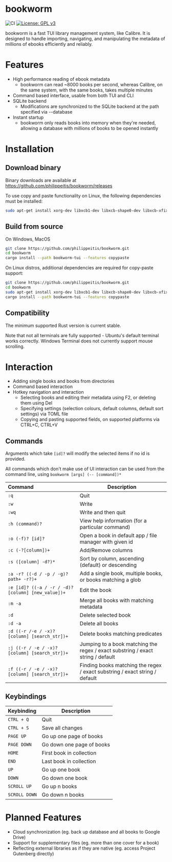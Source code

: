 # bookworm
![CI](https://github.com/philippeitis/bookworm/actions/workflows/rust.yml/badge.svg)
[![License: GPL v3](https://img.shields.io/badge/License-GPLv3-blue.svg)](https://www.gnu.org/licenses/gpl-3.0)

bookworm is a fast TUI library management system, like Calibre. It is designed to handle importing, navigating, and manipulating the metadata of millions of ebooks efficiently and reliably. 

# Features
- High performance reading of ebook metadata
  - bookworm can read ~8000 books per second, whereas Calibre, on the same system, with the same books, takes multiple minutes
- Command based interface, usable from both TUI and CLI
- SQLite backend
  - Modifications are synchronized to the SQLite backend at the path specified via --database
- Instant startup
  - bookworm only reads books into memory when they're needed, allowing a database with millions of books to be opened instantly
# Installation

## Download binary
Binary downloads are available at https://github.com/philippeitis/bookworm/releases

To use copy and paste functionality on Linux, the following dependencies must be installed:
```bash
sudo apt-get install xorg-dev libxcb1-dev libxcb-shape0-dev libxcb-xfixes0-dev
```

## Build from source
On Windows, MacOS
```bash
git clone https://github.com/philippeitis/bookworm.git
cd bookworm
cargo install --path bookworm-tui --features copypaste 
```

On Linux distros, additional dependencies are required for copy-paste support:
```bash
git clone https://github.com/philippeitis/bookworm.git
cd bookworm
sudo apt-get install xorg-dev libxcb1-dev libxcb-shape0-dev libxcb-xfixes0-dev
cargo install --path bookworm-tui --features copypaste
```

## Compatibility
The minimum supported Rust version is current stable.

Note that not all terminals are fully supported -  Ubuntu's default terminal works correctly. Windows Terminal does not currently support mouse scrolling.

# Interaction
- Adding single books and books from directories
- Command based interaction
- Hotkey navigation and interaction
  - Selecting books and editing their metadata using F2, or deleting them using Del
  - Specifying settings (selection colours, default columns, default sort settings) via TOML file
  - Copying and pasting supported fields, on supported platforms via CTRL+C, CTRL+V
## Commands
Arguments which take `[id]?` will modify the selected items if no id is provided.

All commands which don't make use of UI interaction can be used from the command line, using `bookworm [args] (-- [command])*`

| Command                                            | Description                                                                     |
|:---------------------------------------------------|---------------------------------------------------------------------------------|
| `:q`                                               | Quit                                                                            |
| `:w`                                               | Write                                                                           |
| `:wq`                                              | Write and then quit                                                             |
| `:h (command)?`                                    | View help information (for a particular command)                                |
| `:o (-f)? [id]?`                                   | Open a book in default app / file manager with given id                         |
| `:c (-?[column])+`                                 | Add/Remove columns                                                              |
| `:s ([column] -d?)*`                               | Sort by column, ascending (default) or descending                               |
| `:a -r? ((-d / -p / -g)? path+ -r?)+`              | Add a single book, multiple books, or books matching a glob                     |
| `:e [id]? ((-a / -r / -d)? [column] [new_value])+` | Edit the book                                                                   |
| `:m -a`                                            | Merge all books with matching metadata                                          |
| `:d`                                               | Delete selected book                                                            |
| `:d -a`                                            | Delete all books                                                                |
| `:d ((-r /-e / -x)? [column] [search_str])+`       | Delete books matching predicates                                                |
| `:j ((-r / -e / -x)? [column] [search_str])+`      | Jumping to a book matching the regex / exact substring / exact string / default |
| `:f ((-r / -e / -x)? [column] [search_str])+`      | Finding books matching the regex / exact substring / exact string / default     |

## Keybindings
| Keybinding    | Description               |
|:--------------|---------------------------|
| `CTRL + Q`    | Quit                      |
| `CTRL + S`    | Save all changes          |
| `PAGE UP`     | Go up one page of books   | 
| `PAGE DOWN`   | Go down one page of books |
| `HOME`        | First book in collection  |
| `END`         | Last book in collection   |
| `UP`          | Go up one book            |
| `DOWN`        | Go down one book          |
| `SCROLL UP`   | Go up n books             |
| `SCROLL DOWN` | Go down n books           |

# Planned Features
- Cloud synchronization (eg. back up database and all books to Google Drive)
- Support for supplementary files (eg. more than one cover for a book)
- Reflecting external libraries as if they are native (eg. access Project Gutenberg directly)
